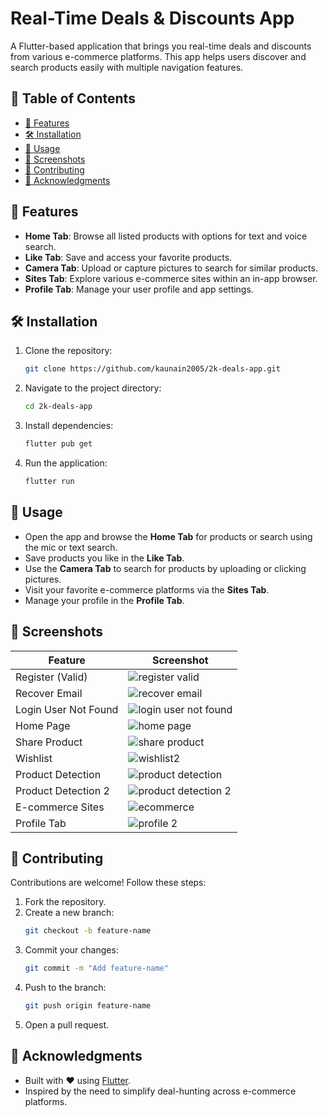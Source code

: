 # Real-Time Deals & Discounts App

A Flutter-based application that brings you real-time deals and discounts from various e-commerce platforms. This app helps users discover and search products easily with multiple navigation features.

## 📂 Table of Contents

- [🚀 Features](#🚀-features)
- [🛠️ Installation](#🛠️-installation)
- [📖 Usage](#📖-usage)
- [📸 Screenshots](#📸-screenshots)
- [🤝 Contributing](#🤝-contributing)
- [🙌 Acknowledgments](#🙌-acknowledgments)

## 🚀 Features

- **Home Tab**: Browse all listed products with options for text and voice search.
- **Like Tab**: Save and access your favorite products.
- **Camera Tab**: Upload or capture pictures to search for similar products.
- **Sites Tab**: Explore various e-commerce sites within an in-app browser.
- **Profile Tab**: Manage your user profile and app settings.

## 🛠️ Installation

1. Clone the repository:
   ```bash
   git clone https://github.com/kaunain2005/2k-deals-app.git
   ```

2. Navigate to the project directory:
   ```bash
   cd 2k-deals-app
   ```

3. Install dependencies:
   ```bash
   flutter pub get
   ```

4. Run the application:
   ```bash
   flutter run
   ```

## 📖 Usage

- Open the app and browse the **Home Tab** for products or search using the mic or text search.
- Save products you like in the **Like Tab**.
- Use the **Camera Tab** to search for products by uploading or clicking pictures.
- Visit your favorite e-commerce platforms via the **Sites Tab**.
- Manage your profile in the **Profile Tab**.

## 📸 Screenshots

| Feature               | Screenshot                                                                 |
|-----------------------|---------------------------------------------------------------------------|
| Register (Valid)      | ![register valid](https://github.com/user-attachments/assets/ad0bbabb-6a61-4ca5-9bcf-77b71987c565) |
| Recover Email         | ![recover email](https://github.com/user-attachments/assets/d0fd1d4b-79da-41a0-a4c2-3ef9a83d85ea) |
| Login User Not Found  | ![login user not found](https://github.com/user-attachments/assets/a475580d-84a5-441e-93df-2bcf2d0068e5) |
| Home Page             | ![home page](https://github.com/user-attachments/assets/20cd9145-f631-49dc-aa72-92f889b4c8bb) |
| Share Product         | ![share product](https://github.com/user-attachments/assets/ddd97323-392a-4e49-bf29-b4998219f1c9) |
| Wishlist              | ![wishlist2](https://github.com/user-attachments/assets/1a90d0a3-9c27-4ff7-a374-91af1b52d1e9) |
| Product Detection     | ![product detection](https://github.com/user-attachments/assets/d9f2638f-6011-47b3-9d6d-0c4492620436) |
| Product Detection 2   | ![product detection 2](https://github.com/user-attachments/assets/db543b66-4eaa-ade2-dd9e65f8eb25) |
| E-commerce Sites      | ![ecommerce](https://github.com/user-attachments/assets/72dfa2c9-1d63-4b5a-8949-2f2646848564) |
| Profile Tab           | ![profile 2](https://github.com/user-attachments/assets/d7be2d78-e0d9-48a5-8b4c-f3fd8d58d50a) |

## 🤝 Contributing

Contributions are welcome! Follow these steps:

1. Fork the repository.
2. Create a new branch:
   ```bash
   git checkout -b feature-name
   ```
3. Commit your changes:
   ```bash
   git commit -m "Add feature-name"
   ```
4. Push to the branch:
   ```bash
   git push origin feature-name
   ```
5. Open a pull request.

## 🙌 Acknowledgments

- Built with ❤️ using [Flutter](https://flutter.dev).
- Inspired by the need to simplify deal-hunting across e-commerce platforms.
